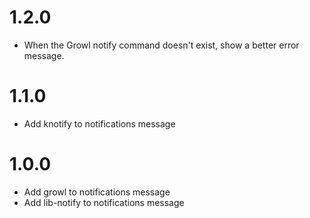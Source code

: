 # 1.2.0

* When the Growl notify command doesn't exist, show a better error message.

# 1.1.0

* Add knotify to notifications message

# 1.0.0

* Add growl to notifications message
* Add lib-notify to notifications message